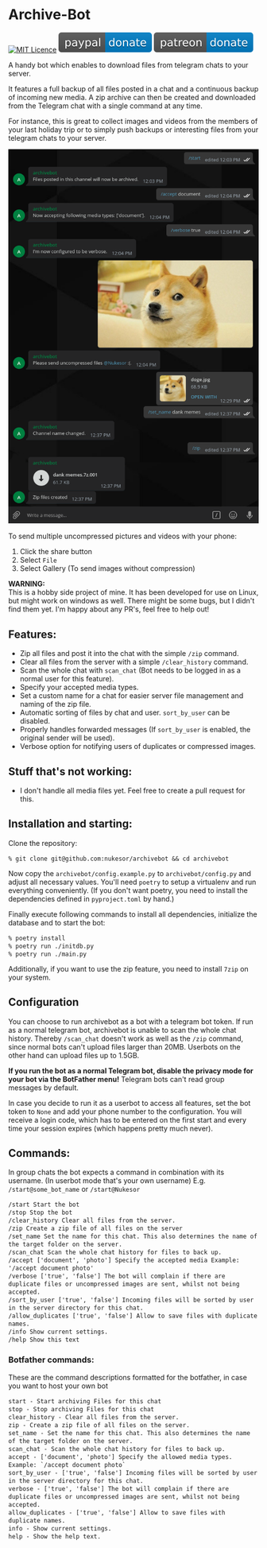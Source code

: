 # Archive-Bot

[![MIT Licence](https://img.shields.io/badge/license-MIT-success.svg)](https://github.com/Nukesor/archivebot/blob/master/LICENSE.md)
[![Paypal](https://github.com/Nukesor/images/blob/master/paypal-donate-blue.svg)](https://www.paypal.me/arnebeer/)
[![Patreon](https://github.com/Nukesor/images/blob/master/patreon-donate-blue.svg)](https://www.patreon.com/nukesor)

A handy bot which enables to download files from telegram chats to your server.

It features a full backup of all files posted in a chat and a continuous backup of incoming new media.
A zip archive can then be created and downloaded from the Telegram chat with a single command at any time.

For instance, this is great to collect images and videos from the members of your last holiday trip or to simply push backups or interesting files from your telegram chats to your server.

<p align="center">
    <img src="https://raw.githubusercontent.com/Nukesor/images/master/archivebot_example.png">
</p>

To send multiple uncompressed pictures and videos with your phone:
1. Click the share button
2. Select `File`
3. Select Gallery (To send images without compression)


**WARNING:**  
This is a hobby side project of mine. It has been developed for use on Linux, but might work on windows as well.
There might be some bugs, but I didn't find them yet. I'm happy about any PR's, feel free to help out!  

## Features:

- Zip all files and post it into the chat with the simple `/zip` command.
- Clear all files from the server with a simple `/clear_history` command.
- Scan the whole chat with `scan_chat` (Bot needs to be logged in as a normal user for this feature).
- Specify your accepted media types.
- Set a custom name for a chat for easier server file management and naming of the zip file.
- Automatic sorting of files by chat and user. `sort_by_user` can be disabled.
- Properly handles forwarded messages (If `sort_by_user` is enabled, the original sender will be used).
- Verbose option for notifying users of duplicates or compressed images.


## Stuff that's not working:

- I don't handle all media files yet. Feel free to create a pull request for this.

## Installation and starting:

Clone the repository: 

    % git clone git@github.com:nukesor/archivebot && cd archivebot

Now copy the `archivebot/config.example.py` to `archivebot/config.py` and adjust all necessary values.
You'll need `poetry` to setup a virtualenv and run everything conveniently.
(If you don't want poetry, you need to install the dependencies defined in `pyproject.toml` by hand.)

Finally execute following commands to install all dependencies, initialize the database and to start the bot:

    % poetry install
    % poetry run ./initdb.py
    % poetry run ./main.py


Additionally, if you want to use the zip feature, you need to install `7zip` on your system.


## Configuration

You can choose to run archivebot as a bot with a telegram bot token. If run as a normal telegram bot, archivebot is unable to scan the whole chat history. Thereby `/scan_chat` doesn't work as well as the `/zip` command, since normal bots can't upload files larger than 20MB. Userbots on the other hand can upload files up to 1.5GB.


**If you run the bot as a normal Telegram bot, disable the privacy mode for your bot via the BotFather menu!** Telegram bots can't read group messages by default.

In case you decide to run it as a userbot to access all features, set the bot token to `None` and add your phone number to the configuration.
You will receive a login code, which has to be entered on the first start and every time your session expires (which happens pretty much never).


## Commands:
In group chats the bot expects a command in combination with its username. (In userbot mode that's your own username)
E.g. `/start@some_bot_name` or `/start@Nukesor`

    /start Start the bot
    /stop Stop the bot
    /clear_history Clear all files from the server.
    /zip Create a zip file of all files on the server
    /set_name Set the name for this chat. This also determines the name of the target folder on the server.
    /scan_chat Scan the whole chat history for files to back up.
    /accept ['document', 'photo'] Specify the accepted media Example: '/accept document photo'
    /verbose ['true', 'false'] The bot will complain if there are duplicate files or uncompressed images are sent, whilst not being accepted.
    /sort_by_user ['true', 'false'] Incoming files will be sorted by user in the server directory for this chat.
    /allow_duplicates ['true', 'false'] Allow to save files with duplicate names.
    /info Show current settings.
    /help Show this text


### Botfather commands:
These are the command descriptions formatted for the botfather, in case you want to host your own bot

    start - Start archiving Files for this chat
    stop - Stop archiving Files for this chat
    clear_history - Clear all files from the server.
    zip - Create a zip file of all files on the server.
    set_name - Set the name for this chat. This also determines the name of the target folder on the server.
    scan_chat - Scan the whole chat history for files to back up.
    accept - ['document', 'photo'] Specify the allowed media types. Example: `/accept document photo`
    sort_by_user - ['true', 'false'] Incoming files will be sorted by user in the server directory for this chat.
    verbose - ['true', 'false'] The bot will complain if there are duplicate files or uncompressed images are sent, whilst not being accepted.
    allow_duplicates - ['true', 'false'] Allow to save files with duplicate names.
    info - Show current settings.
    help - Show the help text.
